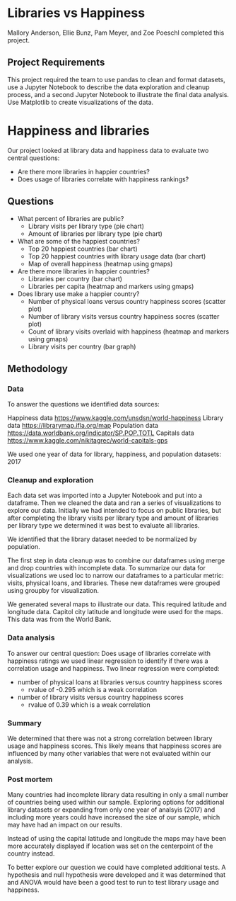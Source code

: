 # Libraries vs Happiness

Mallory Anderson, Ellie Bunz, Pam Meyer, and Zoe Poeschl completed this project.

## Project Requirements
This project required the team to use pandas to clean and format datasets, use a Jupyter Notebook to describe the data exploration and cleanup process, and a second Jupyter Notebook to illustrate the final data analysis. Use Matplotlib to create visualizations of the data.

# Happiness and libraries
Our project looked at library data and happiness data to evaluate two central questions:
- Are there more libraries in happier countries?
- Does usage of libraries correlate with happiness rankings? 

## Questions
- What percent of libraries are public?
    - Library visits per library type (pie chart)
    - Amount of libraries per library type (pie chart)
- What are some of the happiest countries?
    - Top 20 happiest countries (bar chart)
    - Top 20 happiest countries with library usage data (bar chart)
    - Map of overall happiness (heatmap using gmaps)
- Are there more libraries in happier countries?
    - Libraries per country (bar chart)
    - Libraries per capita (heatmap and markers using gmaps)
- Does library use make a happier country?
    - Number of physical loans versus country happiness scores (scatter plot)
    - Number of library visits versus country happiness socres (scatter plot)
    - Count of library visits overlaid with happiness (heatmap and markers using gmaps)
    - Library visits per country (bar graph)

## Methodology
### Data
To answer the questions we identified data sources: 

Happiness data https://www.kaggle.com/unsdsn/world-happiness
Library data https://librarymap.ifla.org/map
Population data https://data.worldbank.org/indicator/SP.POP.TOTL
Capitals data https://www.kaggle.com/nikitagrec/world-capitals-gps

We used one year of data for library, happiness, and population datasets: 2017

### Cleanup and exploration
Each data set was imported into a Jupyter Notebook and put into a dataframe. Then we cleaned the data and ran a series of visualizations to explore our data. Initially we had intended to focus on public libraries, but after completing the library visits per library type and amount of libraries per library type we determined it was best to evaluate all libraries. 

We identified that the library dataset needed to be normalized by population. 

The first step in data cleanup was to combine our dataframes using merge and drop countries with incomplete data. 
To summarize our data for visualizations we used loc to narrow our dataframes to a particular metric: visits, physical loans, and libraries. These new dataframes were grouped using groupby for visualization. 

We generated several maps to illustrate our data. This required latitude and longitude data. Capitol city latitude and longitude were used for the maps. This data was from the World Bank. 

### Data analysis
To answer our central question: Does usage of libraries correlate with happiness ratings we used linear regression to identify if there was a correlation usage and happiness. Two linear regression were completed: 
- number of physical loans at libraries versus country happiness scores 
    - rvalue of -0.295 which is a weak correlation
- number of library visits versus country happiness scores
    - rvalue of 0.39 which is a weak correlation

### Summary
We determined that there was not a strong correlation between library usage and happiness scores. This likely means that happiness scores are influenced by many other variables that were not evaluated within our analysis.

### Post mortem
Many countries had incomplete library data resulting in only a small number of countries being used within our sample. Exploring options for additional library datasets or expanding from only one year of analsyis (2017) and including more years could have increased the size of our sample, which may have had an impact on our results. 

Instead of using the capital latitude and longitude the maps may have been more accurately displayed if location was set on the centerpoint of the country instead. 

To better explore our question we could have completed additional tests. A hypothesis and null hypothesis were developed and it was determined that and ANOVA would have been a good test to run to test library usage and happiness.
